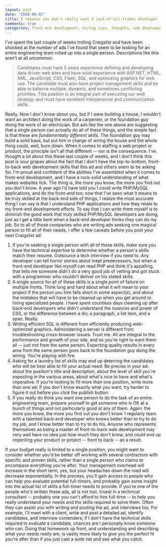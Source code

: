 ```yaml
--- 
layout: post
date: "2008-08-02"
title: 5 reasons you don't really want a jack-of-all-trades developer
comments: true
categories: front-end development, hiring tips, thoughts, web developer
---
```


<p>I've spent the last couple of weeks trolling Craigslist and have been shocked at the number of ads I've found that seem to be looking for an entire engineering team rolled up into a single person. Descriptions like this aren't at all uncommon:</p>
<blockquote class="posterous_medium_quote">Candidates must have 5 years experience defining and developing data driven web sites and have solid experience with ASP.NET, HTML, XML, JavaScript, CSS, Flash, SQL, and optimizing graphics for web use. The candidate must also have project management skills and be able to balance multiple, dynamic, and sometimes conflicting priorities. This position is an integral part of executing our web strategy and must have excellent interpersonal and communication skills.</blockquote>
<p>Really.  Now I don't know about you, but if I were building a house, I wouldn't want an architect doing the work of a carpenter, or the foundation guy doing the work of an electrician. But ads like the one above are suggesting that a single person can actually do all of these things, and the simple fact is that these are <em>fundamentally different skills</em>. The foundation guy may build a solid base, but put him in charge of wiring the house and the whole thing could, well, burn down. When it comes to staffing a web project or product, the principle isn't all that different -- nor is the consequence.  I've thought a lot about this these last couple of weeks, and I don't think this post is sour grapes about the fact that I don't have the top-to-bottom, front-to-back web development skills that this ad and others seem to be asking for. I'm proud and confident of the abilities I've assembled when it comes to front-end development, and I have a rock-solid understanding of what makes websites tick.  The thing is, the more you know, the more you find out you don't know. A year ago I'd have told you I could write PHP/MySQL applications, and do the front-end too; now that I've seen what it means to be truly skilled at the back-end side of things, I realize the most accurate thing I can say is that I understand PHP applications and how they relate to my front-end development efforts. To say that I can write them myself is to diminish the good work that truly skilled PHP/MySQL developers are doing, just as I get a little bent when a back-end developer thinks they can do my job.  So to all of those companies who are writing ads seeking one magical person to fill all of their needs, I offer a few caveats before you post your next Craigslist ad:</p>
<ol>
<li>If you're seeking a single person with all of these skills, make sure you have the technical expertise to determine whether a person's skills match their resume. Outsource a tech interview if you need to. Any developer can tell horror stories about inept predecessors, but when a front-end developer like myself can read PHP and think it's appalling, that tells me someone didn't do a very good job of vetting and got stuck with a programmer who couldn't deliver on his stated skills.</li>
<li>A single source for all of these skills is a single point of failure on multiple fronts. Think long and hard about what it will mean to your project if the person you hire falls short in some aspect(s), and about the mistakes that will have to be cleaned up when you get around to hiring specialized people. I have spent countless days cleaning up after back-end developers who didn't understand the nuances and power of CSS, or the difference between a div, a paragraph, a list item, and a span. Really.</li>
<li>Writing efficient SQL is different from efficiently producing web-optimized graphics. Administering a server is different from troubleshooting cross-browser issues. Trust me. All are integral to the performance and growth of your site, and so you're right to want them all -- just not from the same person. Expecting quality results in every area from the same person goes back to the foundation guy doing the wiring. You're playing with fire.</li>
<li>Asking for a laundry list of skills may end up deterring the candidates who will be best able to fill your actual need. Be precise in your ad: about the position's title and description, about the level of skill you're expecting in the various areas, about what's nice to have and what's imperative. If you're looking to fill more than one position, write more than one ad; if you don't know exactly what you want, try harder to figure it out before you click the publish button.</li>
<li>If you really do think you want one person to do the task of an entire engineering team, prepare yourself to get someone who is OK at a bunch of things and not particularly good at any of them. Again: the more you know, the more you find out you don't know. I regularly team with a talented back-end developer who knows better than to try to do my job, and I know better than to try to do his. Anyone who represents themselves as being a master of front-to-back web development may very well have no idea just how much they don't know, and could end up imperiling your product or project -- front to back -- as a result.</li>
</ol>
<p>If your budget really is limited to a single position, you might want to consider whether you'd be better off working with several contractors with specific and proven skills, rather than a single person who claims to encompass everything you're after. Your management overhead will increase in the short term, yes, but your headaches down the road will decrease exponentially. In the process, you'll gain access to people who can help you evaluate potential full-timers, and probably gain some insight into the actual list of skills a full-timer needs to provide.  If you're one of the people who's written these ads, all is not lost. Invest in a technical consultant -- probably one you can't afford to hire full-time -- to help you really understand your needs and the skills required to solve them. Often they can assist you with writing and posting the ad, and interviews too. For example, I'll meet with a client, write and post a detailed ad, identify candidates, and interview contenders; if I don't have the technical skills required to evaluate a candidate, chances are I personally know someone who can. Doing that homework up front, and understanding and describing what your needs <em>really</em> are, is vastly more likely to give you the perfect fit you're after than if you just cast a wide net and see what you catch.</p>